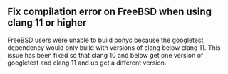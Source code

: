 ## Fix compilation error on FreeBSD when using clang 11 or higher

FreeBSD users were unable to build ponyc because the googletest dependency would only build with versions of clang below clang 11. This issue has been fixed so that clang 10 and below get one version of googletest and clang 11 and up get a different version.
